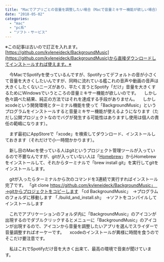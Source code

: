 ```yaml
---
title: "Macでアプリごとの音量を調整したい場合（Macで音量ミキサー機能が欲しい場合）"
date: "2018-05-02"
categories: 
  - "mac"
  - "pc系"
  - "ソフト・サービス"
---
```


※この記事は古いので訂正を入れます。[https://github.com/kyleneideck/BackgroundMusic](https://github.com/kyleneideck/BackgroundMusic)から直接ダウンロードしてインストールすれば使えます。※

　今MacでSpotifyを使っているんですが、Spotifyってデフォルトの音が小さくて音量を大きくしたいんですが、同時に流れている艦これの音声や動画の音声は大きくしたくないニーズがあり、平たく言うとSpotify「だけ」音量を大きくするためにWindowsでいうところの音量ミキサー機能が欲しいのです。 　しかし色々調べた結果、純正の方法ではそれを達成する手段がありません。 　しかしxcodeという開発環境とターミナル機能を使って「BackgroundMusic」というプログラムをインストールすると音量ミキサー機能が使えるようになります（ただし公開プロジェクトなのでバグが発生する可能性はありますし使用は個人の責任の範疇になります）。

　まず最初にAppStoreで「xcode」を検索してダウンロード、インストールしておきます（それだけで小一時間かかります）。

　新し目のMacを使っている人はgitというプロジェクト管理ツールが入っているので不要なんですが、gitが入っていない人は「[Homebrew](https://brew.sh/index_ja)」からHomebrewをインストールして、それからターミナルで「brew install git」を実行してgitをインストールします。

　gitが入ったらターミナルから次のコマンドを3連続で実行すればインストール完了です。 「git clone https://github.com/kyleneideck/BackgroundMusic」　→gitからプロジェクトをコピーします 「cd BackgroundMusic」　→プログラムのフォルダに移動します 「./build\_and\_install.sh」　→ソフトをコンパイルしてインストールします

　これでアプリケーションのフォルダ内に「BackgroundMusic」のアイコンが出現するのでダブルクリックするとメニューに「BackgroundMusic」のアイコンが出現するので、アイコンから音量を調整したいアプリを選んでスライダーで音量調整すればオーケーです。 　xcodeのインストールが異様に時間を食うのでそこだけ要注意です。

　私はこれでSpotifyだけ音を大きく出来て、最高の環境で音楽が聞けています。
